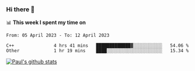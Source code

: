 ### Hi there 👋

📊 **This week I spent my time on**
<!--START_SECTION:waka-->

```text
From: 05 April 2023 - To: 12 April 2023

C++               4 hrs 41 mins   █████████████▓░░░░░░░░░░░   54.06 %
Other             1 hr 19 mins    ████░░░░░░░░░░░░░░░░░░░░░   15.34 %
```

<!--END_SECTION:waka-->


[![Paul's github stats](https://github-readme-stats.vercel.app/api?username=mickeyouyou&theme=dracula&show_icons=true)](https://github.com/anuraghazra/github-readme-stats)
